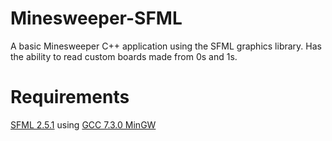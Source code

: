 # Minesweeper-SFML
A basic Minesweeper C++ application using the SFML graphics library.
Has the ability to read custom boards made from 0s and 1s.

# Requirements
[SFML 2.5.1](https://www.sfml-dev.org/download/sfml/2.5.1/) using [GCC 7.3.0 MinGW](https://sourceforge.net/projects/mingw-w64/files/Toolchains%20targetting%20Win64/Personal%20Builds/mingw-builds/7.3.0/threads-posix/seh/x86_64-7.3.0-release-posix-seh-rt_v5-rev0.7z/download)

